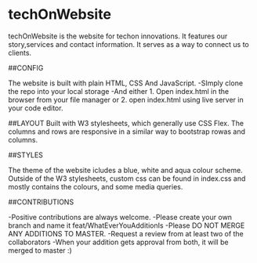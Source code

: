 # techOnWebsite

techOnWebsite is the website for techon innovations. It features our story,services and contact information.
It serves as a way to connect us to clients.

##CONFIG

The website is built with plain HTML, CSS And JavaScript.
-SImply clone the repo into your local storage
-And either 1. Open index.html in the browser from your file manager or 2. open index.html using live server in your code editor.

##LAYOUT
Built with W3 stylesheets, which generally use CSS Flex. The columns and rows are responsive in a similar way to bootstrap rowas and columns.

##STYLES

The theme of the website icludes a blue, white and aqua colour scheme.
Outside of the W3 stylesheets, custom css can be found in index.css and mostly contains the colours, and some media queries.

##CONTRIBUTIONS

-Positive contributions are always welcome.
-Please create your own branch and name it feat/WhatEverYouAdditionIs
-Please DO NOT MERGE ANY ADDITIONS TO MASTER.
-Request a review from at least two of the collaborators
-When your addition gets approval from both, it will be merged to master :)
